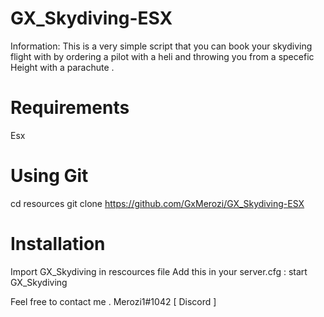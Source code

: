 # GX_Skydiving-ESX


Information: This is a very simple script that you can book your skydiving flight with by ordering a pilot with a heli and throwing you from a specefic Height with a parachute . 

# Requirements
 Esx 

# Using Git
cd resources
git clone https://github.com/GxMerozi/GX_Skydiving-ESX


# Installation
Import GX_Skydiving in rescources file 
Add this in your server.cfg :
start GX_Skydiving


Feel free to contact me .
Merozi1#1042 [ Discord ]
